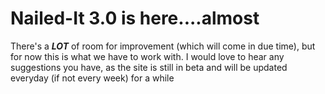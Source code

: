 <h1>Nailed-It 3.0 is here....almost</h1>
<p>There's a <em><b>LOT</b></em> of room for improvement (which will come in due time), but for now this is what we have to work with. I would love to hear any suggestions you have, as the site is still in beta and will be updated everyday (if not every week) for a while</p>

